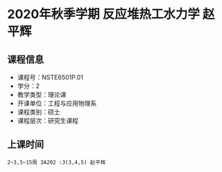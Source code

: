 # 2020年秋季学期 反应堆热工水力学 赵平辉






## 课程信息

- 课程号：NSTE6501P.01
- 学分：2
- 教学类型：理论课
- 开课单位：工程与应用物理系
- 课程类别：硕士
- 课程层次：研究生课程

## 上课时间

```
2~3,5~15周 3A202 :3(3,4,5) 赵平辉
```

